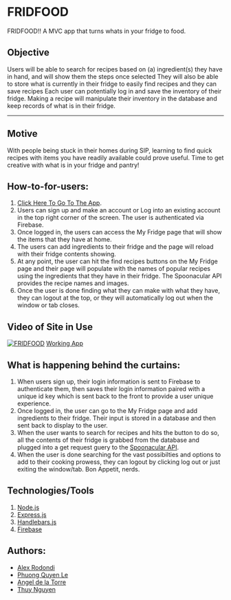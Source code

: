 # FRIDFOOD

FRIDFOOD!! A  MVC app that turns whats in your fridge to food.

## Objective

Users will be able to search for recipes based on (a) ingredient(s) they have in hand, and will show them the steps once selected
They will also be able to store what is currently in their fridge to easily find recipes and they can save recipes
Each user can potentially log in and save the inventory of their fridge. Making a recipe will manipulate their inventory in the database and keep records of what is in their fridge.

---

## Motive

With people being stuck in their homes during SIP, learning to find quick recipes with items you have readily available could prove useful. Time to get creative with what is in your fridge and pantry!

## How-to-for-users:

1. [Click Here To Go To The App](https://fridfood-2020.herokuapp.com/).
2. Users can sign up and make an account or Log into an existing account in the top right corner of the screen. The user is authenticated via Firebase.
3. Once logged in, the users can access the My Fridge page that will show the items that they have at home.
4. The users can add ingredients to their fridge and the page will reload with their fridge contents showing.
5. At any point, the user can hit the find recipes buttons on the My Fridge page and their page will populate with the names of popular recipes using the ingredients that they have in their fridge. The Spoonacular API provides the recipe names and images.
6. Once the user is done finding what they can make with what they have, they can logout at the top, or they will automatically log out when the window or tab closes.

## Video of Site in Use
[![FRIDFOOD](https://i9.ytimg.com/vi/pxMSWCXEnXU/mq2.jpg?sqp=CPTZm_oF&rs=AOn4CLDLXC4mQYerFm6gLp6s9VMdoIE9qw)](https://www.youtube.com/watch?v=pxMSWCXEnXU&t=13s)
[Working App](https://drive.google.com/file/d/1xsW0vCvNWL4vkZVEz3N18k36-s7lMue6/view)

## What is happening behind the curtains:
1. When users sign up, their login information is sent to Firebase to authenticate them, then saves their login information paired with a unique id key which is sent back to the front to provide a user unique experience.
2. Once logged in, the user can go to the My Fridge page and add ingredients to their fridge. Their input is stored in a database and then sent back to display to the user.
3. When the user wants to search for recipes and hits the button to do so, all the contents of their fridge is grabbed from the database and plugged into a get request guery to the [Spoonacular API](https://spoonacular.com/food-api).
4. When the user is done searching for the vast possibilties and options to add to their cooking prowess, they can logout by clicking log out or just exiting the window/tab. Bon Appetit, nerds.

## Technologies/Tools

1. [Node.js](https://nodejs.org/en/)
2. [Express.js](https://expressjs.com/)
3. [Handlebars.js](https://handlebarsjs.com/)
4. [Firebase](https://firebase.google.com/)

## Authors:

- [Alex Rodondi](https://github.com/atrodondi/)
- [Phuong Quyen Le](https://github.com/phquyenle)
- [Angel de la Torre](https://github.com/ardelato)
- [Thuy Nguyen](https://github.com/thuynguyen-nht)
